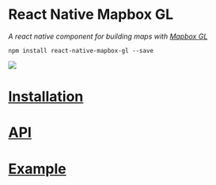 # React Native Mapbox GL

_A react native component for building maps with [Mapbox GL](https://www.mapbox.com/mapbox-gl/)_

```
npm install react-native-mapbox-gl --save
```

![](https://cldup.com/A8S_7rLg1L.png)

# [Installation](https://github.com/bsudekum/react-native-mapbox-gl/blob/master/install.md)

# [API](https://github.com/bsudekum/react-native-mapbox-gl/blob/master/API.md)

# [Example](https://github.com/bsudekum/react-native-mapbox-gl/blob/master/example.md)
